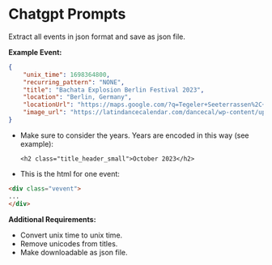 # Chatgpt Prompts

Extract all events in json format and save as json file.

**Example Event:**
```json
{
    "unix_time": 1698364800,
    "recurring_pattern": "NONE",
    "title": "Bachata Explosion Berlin Festival 2023",
    "location": "Berlin, Germany",
    "locationUrl": "https://maps.google.com/?q=Tegeler+Seeterrassen%2C+Wilkestra%C3%9Fe%2C+Berlin%2C+Germany",
    "image_url": "https://latindancecalendar.com/dancecal/wp-content/uploads/Bachata-Explosion-Festival-2023.jpg"
}
```

- Make sure to consider the years. Years are encoded in this way (see example):
  
  `<h2 class="title_header_small">October 2023</h2>`

- This is the html for one event:
```html
<div class="vevent">
...
</div>
```

**Additional Requirements:**

- Convert unix time to unix time.
- Remove unicodes from titles.
- Make downloadable as json file.